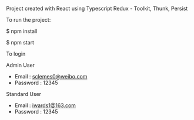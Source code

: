 Project created with React using Typescript
Redux - Toolkit, Thunk, Persist

To run the project:

$ npm install

$ npm start

To login

Admin User

- Email     : sclemes0@weibo.com
- Password  : 12345

Standard User

- Email     : iwards1@163.com
- Password  : 12345